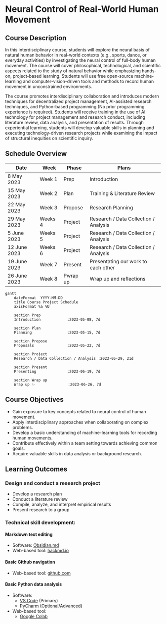 # Neural Control of Real-World Human Movement

## Course Description
In this interdisciplinary course, students will explore the neural basis of natural human behavior in real-world contexts (e.g., sports, dance, or everyday activities) by investigating the neural control of full-body human movement. The course will cover philosophical, technological, and scientific aspects related to the study of natural behavior while emphasizing hands-on, project-based learning. Students will use free open-source machine-learning and computer-vision-driven tools and methods to record human movement in unconstrained environments.

The course promotes interdisciplinary collaboration and introduces modern techniques for decentralized project management, AI-assisted research techniques, and Python-based programming (No prior programming experience is required). Students will receive training in the use of AI technology for project management and research conduct, including literature review, data analysis, and presentation of results. Through experiential learning, students will develop valuable skills in planning and executing technology-driven research projects while examining the impact of structural inequities on scientific inquiry.

## Schedule Overview

|Date| Week | Phase | Plans         |
|----|-------|-----|----------|
| 8 May 2023 | Week 1 | Prep |  Introduction  | 
| 15 May 2023 | Week 2 | Plan |  Training & Literature Review | 
| 22 May 2023 | Week 3 | Propose | Research Planning |
| 29 May 2023 | Weeks 4| Project | Research / Data Collection / Analysis |
|  5 June 2023 | Weeks 5| Project | Research / Data Collection / Analysis |
|  12 June 2023 | Weeks 6| Project | Research / Data Collection / Analysis |
|  19 June 2023 | Week 7 | Present |  Presentating our work to each other |  |
|  26 June 2023 | Week 8 | Pwrap up |  Wrap up and reflections |

```mermaid
gantt
    dateFormat  YYYY-MM-DD
    title Course Project Schedule
    axisFormat %a %U
    
    section Prep
    Introduction            :2023-05-08, 7d

    section Plan
    Planning                :2023-05-15, 7d

    section Propose
    Proposals               :2023-05-22, 7d

    section Project
    Research / Data Collection / Analysis :2023-05-29, 21d

    section Present
    Presenting              :2023-06-19, 7d

    section Wrap up
    Wrap up ✨               :2023-06-26, 7d

```

## Course Objectives
- Gain exposure to key concepts related to neural control of human movement.
- Apply interdisciplinary approaches when collaborating on complex problems.
- Develop a basic understanding of machine-learning tools for recording human movements.
- Contribute effectively within a team setting towards achieving common goals.
- Acquire valuable skills in data analysis or background research.

## Learning Outcomes
### Design and conduct a research project
- Develop a research plan
- Conduct a literature review
- Compile, analyze, and interpret empirical results
- Present research to a group

### Technical skill development:
#### Markdown text editing
- Software: [Obsidian.md](https://obsidian.md/)
- Web-based tool: [hackmd.io](https://hackmd.io)

#### Basic Github navigation
- Web-based tool: [github.com](https://github.com)

#### Basic Python data analysis
- Software:
  -  [VS Code](https://code.visualstudio.com/) (Primary) 
  -  [PyCharm](https://www.jetbrains.com/pycharm/) (Optional/Advanced)
- Web-based tool: 
  - [Google Colab](https://colab.google.com)

